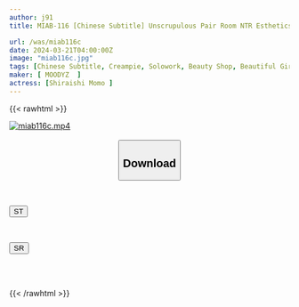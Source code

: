 ```yaml
---
author: j91
title: MIAB-116 [Chinese Subtitle] Unscrupulous Pair Room NTR Esthetics Even Though My Boyfriend Was Right Next To Me...I Had My Overly Sensitive Nipples Kneaded By The Massage Therapist, And I Had To Hold Back My Voice Over And Over Again...Momo Shiraishi

url: /was/miab116c
date: 2024-03-21T04:00:00Z
image: "miab116c.jpg"
tags: [Chinese Subtitle, Creampie, Solowork, Beauty Shop, Beautiful Girl, Nasty, Hardcore, Slender	]
maker: [ MOODYZ  ]
actress: [Shiraishi Momo ]
---
```



{{< rawhtml >}}

<div class="video" data-videoid="7wBAvR6Z0zS4yA">
    <a href="javascript:;">
        <img src="/was/miab116c/miab116c.jpg" width="WIDTH" height="HEIGHT" alt="miab116c.mp4" loading="lazy">
    </a>
</div>

<script type="text/javascript" src="https://j91.asia/asset/on-demand-st.js"></script>

<br>
  <link rel="stylesheet" href="https://j91.asia/asset/bs5.css">
  
  <center>
  <button class="btn btn-primary" type="button" data-bs-toggle="collapse" data-bs-target=".multi-collapse" aria-expanded="false" aria-controls="multiCollapseExample1 multiCollapseExample2"><h2>Download</h2></button></center>
</p>
<div class="row">
  <div class="col">
    <div class="collapse multi-collapse" id="multiCollapseExample1">
      <div class="card card-body">
	      	      <br>
<div class="buttons">  
<p><a href="https://streamtape.to/v/7wBAvR6Z0zS4yA" target="_blank"><button class="btn-hover color-3"><i class="fa fa-download"></i> ST</button></a></p></div>
    </div>
  </div>
</div>
  <div class="col">
    <div class="collapse multi-collapse" id="multiCollapseExample2">
      <div class="card card-body">
	      <br>
<div class="buttons">
<p><a href="https://rubystm.com/pnbq94oltr9e" target="_blank"><button class="btn-hover color-9"><i class="fa fa-download"></i> SR</button></a></p></div>
<br><br>
      </div>
    </div>
  </div>
</div>

{{< /rawhtml >}}